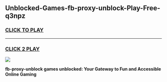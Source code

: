 
## Unblocked-Games-fb-proxy-unblock-Play-Free-q3npz
<h3>
<a href="https://premium76.site?title=fb-proxy-unblock&ref=18A1">CLICK TO PLAY</a></h3>
<hr>

<h3>
<a href="https://premium76.site?title=fb-proxy-unblock&ref=18A1">CLICK 2 PLAY</a>
  
</h3>

<a href="https://premium76.site?title=fb-proxy-unblock&ref=18A1"><img src="https://clearcache.store/games.png"></a>


**fb-proxy-unblock games unblocked: Your Gateway to Fun and Accessible Online Gaming**
